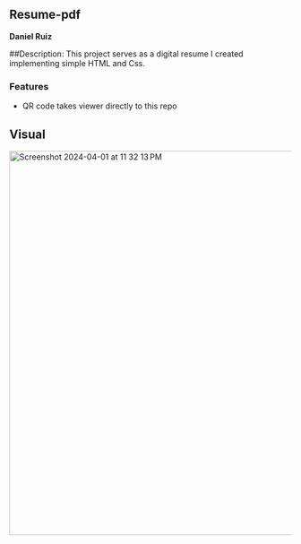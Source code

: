 ## Resume-pdf
**Daniel Ruiz**

##Description:
This project serves as a digital resume I created implementing simple HTML and Css.
### Features
- QR code takes viewer directly to this repo

## Visual
<img width="686" alt="Screenshot 2024-04-01 at 11 32 13 PM" src="https://github.com/Ruiz0430/Me/assets/135925156/e07b30a6-ea95-428f-be88-201cb132c570">

